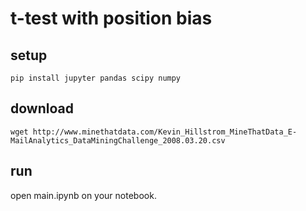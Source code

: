 # t-test with position bias

## setup

```shell
pip install jupyter pandas scipy numpy
```

## download

```shell
wget http://www.minethatdata.com/Kevin_Hillstrom_MineThatData_E-MailAnalytics_DataMiningChallenge_2008.03.20.csv
```

## run

open main.ipynb on your notebook.

